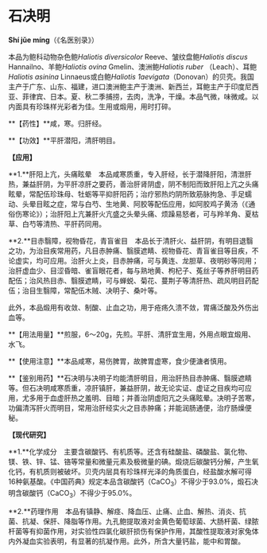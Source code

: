 # 石决明

**Shí jǔe míng**（《名医别录》）

本品为鲍科动物杂色鲍*Haliotis diversicolor* Reeve、皱纹盘鲍*Haliotis discus* Hannailno、羊鲍*Haliotis ovina* Gmelin、澳洲鲍*Haliotis ruber* （Leach）、耳鲍*Haliotis asinina* Linnaeus或白鲍*Haliotis 1aevigata*（Donovan）的贝壳。我国主产于广东、山东、福建，进口澳洲鲍主产于澳洲、新西兰，耳鲍主产于印度尼西亚、菲律宾、日本。夏、秋二季捕捞，去肉，洗净，干燥。本品气微，味微咸。以内面具有珍珠样光彩者为佳。生用或煅用，用时打碎。

**【药性】**咸，寒。归肝经。

**【功效】**平肝潜阳，清肝明目。

**【应用】**

**1.**肝阳上亢，头痛眩晕　本品咸寒质重，专入肝经，长于潜降肝阳，清泄肝热，兼益肝阴，为平肝凉肝之要药，善治肝肾阴虚，阴不制阳而致肝阳上亢之头痛眩晕，常配伍珍珠母、牡蛎等平抑肝阳药；治疗邪热灼阴所致筋脉拘急、手足蠕动、头晕目眩之症，常与白芍、生地黄、阿胶等配伍应用，如阿胶鸡子黄汤（《通俗伤寒论》）；治肝阳上亢兼肝火亢盛之头晕头痛、烦躁易怒者，可与羚羊角、夏枯草、白芍等清热、平肝药同用。

**2.**目赤翳障，视物昏花，青盲雀目　本品长于清肝火、益肝阴，有明目退翳之功，为治目疾常用药，凡目赤肿痛、翳膜遮睛、视物昏花、青盲雀目等目疾，不论虚实，均可应用。治肝火上炎，目赤肿痛，可与黄连、龙胆草、夜明砂等同用；治肝虚血少、目涩昏暗、雀盲眼花者，每与熟地黄、枸杞子、菟丝子等养肝明目药配伍；治风热目赤、翳膜遮睛，可与蝉蜕、菊花、蔓荆子等清肝热、疏风明目药配伍；治目生翳障，常配伍木贼、决明子、桑叶等。

此外，本品煅用有收敛、制酸、止血之功，用于疮疡久溃不敛，胃痛泛酸及外伤出血等。

**【用法用量】**煎服，6～20g，先煎。平肝、清肝宜生用，外用点眼宜煅用、水飞。

**【使用注意】**本品咸寒，易伤脾胃，故脾胃虚寒，食少便溏者慎用。

**【鉴别用药】**石决明与决明子均能清肝明目，用治肝热目赤肿痛、翳膜遮睛等。但石决明咸寒质重，凉肝镇肝，兼益肝阴，故无论实证、虚证之目疾均可应用，尤多用于血虚肝热之羞明、目暗；并善治阴虚阳亢之头痛眩晕。决明子苦寒，功偏清泻肝火而明目，常用治肝经实火之目赤肿痛；并能润肠通便，治疗肠燥便秘。

**【现代研究】**

**1.**化学成分　主要含碳酸钙、有机质等。还含有硅酸盐、磷酸盐、氯化物、镁、铁、锌、锰、铬等常量和微量元素及极微量的碘。煅烧后碳酸钙分解，产生氧化钙，有机质则被破坏。贝壳内层具有珍珠样光泽的角质蛋白，经盐酸水解可得16种氨基酸。《中国药典》规定本品含碳酸钙（CaCO<sub>3</sub>）不得少于93.0%，煅石决明含碳酸钙（CaCO<sub>3</sub>）不得少于95.0%。

**2.**药理作用　本品有镇静、解痉、降血压、止痛、止血、解热、消炎、抗菌、抗凝、保肝、降脂等作用。九孔鲍提取液对金黄色葡萄球菌、大肠杆菌、绿脓杆菌等有抑菌作用，对实验性四氯化碳肝损伤有保护作用，其酸性提取液对家兔体内外凝血实验表明，有显著的抗凝作用。此外，所含大量钙盐，能中和胃酸。